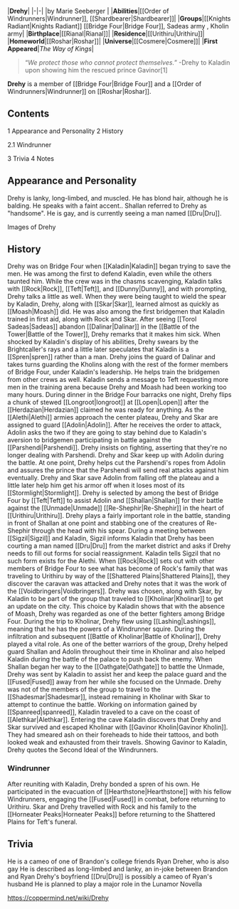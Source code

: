 |**Drehy**|
|-|-|
|by  Marie Seeberger |
|**Abilities**|[[Order of Windrunners\|Windrunner]], [[Shardbearer\|Shardbearer]]|
|**Groups**|[[Knights Radiant\|Knights Radiant]] [[Bridge Four\|Bridge Four]], Sadeas army , Kholin army|
|**Birthplace**|[[Rianal\|Rianal]]|
|**Residence**|[[Urithiru\|Urithiru]]|
|**Homeworld**|[[Roshar\|Roshar]]|
|**Universe**|[[Cosmere\|Cosmere]]|
|**First Appeared**|*The Way of Kings*|

>“*We protect those who cannot protect themselves.*”
\-Drehy to Kaladin upon showing him the rescued prince Gavinor[1]


**Drehy** is a member of [[Bridge Four\|Bridge Four]] and a [[Order of Windrunners\|Windrunner]] on [[Roshar\|Roshar]].

## Contents

1 Appearance and Personality
2 History

2.1 Windrunner


3 Trivia
4 Notes


## Appearance and Personality
Drehy is lanky, long-limbed, and muscled. He has blond hair, although he is balding. He speaks with a faint accent.. Shallan referred to Drehy as "handsome". He is gay, and is currently seeing a man named [[Dru\|Dru]].


Images of Drehy



















## History
Drehy was on Bridge Four when [[Kaladin\|Kaladin]] began trying to save the men. He was among the first to defend Kaladin, even while the others taunted him. While the crew was in the chasms scavenging, Kaladin talks with [[Rock\|Rock]], [[Teft\|Teft]], and [[Dunny\|Dunny]], and with prompting, Drehy talks a little as well. When they were being taught to wield the spear by Kaladin, Drehy, along with [[Skar\|Skar]], learned almost as quickly as [[Moash\|Moash]] did. He was also among the first bridgemen that Kaladin trained in first aid, along with Rock and Skar.
After seeing [[Torol Sadeas\|Sadeas]] abandon [[Dalinar\|Dalinar]] in the [[Battle of the Tower\|Battle of the Tower]], Drehy remarks that it makes him sick. When shocked by Kaladin's display of his abilities, Drehy swears by the Brightcaller's rays and a little later speculates that Kaladin is a [[Spren\|spren]] rather than a man.
Drehy joins the guard of Dalinar and takes turns guarding the Kholins along with the rest of the former members of Bridge Four, under Kaladin's leadership. He helps train the bridgemen from other crews as well.
Kaladin sends a message to Teft requesting more men in the training arena because Drehy and Moash had been working too many hours. During dinner in the Bridge Four barracks one night, Drehy flips a chunk of stewed [[Longroot\|longroot]] at [[Lopen\|Lopen]] after the [[Herdazian\|Herdazian]] claimed he was ready for anything.
As the [[Alethi\|Alethi]] armies approach the center plateau, Drehy and Skar are assigned to guard [[Adolin\|Adolin]]. After he receives the order to attack, Adolin asks the two if they are going to stay behind due to Kaladin's aversion to bridgemen participating in battle against the [[Parshendi\|Parshendi]]. Drehy insists on fighting, asserting that they're no longer dealing with Parshendi. Drehy and Skar keep up with Adolin during the battle. At one point, Drehy helps cut the Parshendi's ropes from Adolin and assures the prince that the Parshendi will send real attacks against him eventually. Drehy and Skar save Adolin from falling off the plateau and a little later help him get his armor off when it loses most of its [[Stormlight\|Stormlight]].
Drehy is selected by among the best of Bridge Four by [[Teft\|Teft]] to assist Adolin and [[Shallan\|Shallan]] for their battle against the [[Unmade\|Unmade]] [[Re-Shephir\|Re-Shephir]] in the heart of [[Urithiru\|Urithiru]]. Drehy plays a fairly important role in the battle, standing in front of Shallan at one point and stabbing one of the creatures of Re-Shephir through the head with his spear.
During a meeting between [[Sigzil\|Sigzil]] and Kaladin, Sigzil informs Kaladin that Drehy has been courting a man named [[Dru\|Dru]] from the market district and asks if Drehy needs to fill out forms for social reassignment. Kaladin tells Sigzil that no such form exists for the Alethi. 
When [[Rock\|Rock]] sets out with other members of Bridge Four to see what has become of Rock's family that was traveling to Urithiru by way of the [[Shattered Plains\|Shattered Plains]], they discover the caravan was attacked and Drehy notes that it was the work of the [[Voidbringers\|Voidbringers]].
Drehy was chosen, along with Skar, by Kaladin to be part of the group that traveled to [[Kholinar\|Kholinar]] to get an update on the city. This choice by Kaladin shows that with the absence of Moash, Drehy was regarded as one of the better fighters among Bridge Four. During the trip to Kholinar, Drehy flew using [[Lashing\|Lashings]], meaning that he has the powers of a Windrunner squire. 
During the infiltration and subsequent [[Battle of Kholinar\|Battle of Kholinar]], Drehy played a vital role. As one of the better warriors of the group, Drehy helped guard Shallan and Adolin throughout their time in Kholinar and also helped Kaladin during the battle of the palace to push back the enemy. When Shallan began her way to the [[Oathgate\|Oathgate]] to battle the Unmade, Drehy was sent by Kaladin to assist her and keep the palace guard and the [[Fused\|Fused]] away from her while she focused on the Unmade. Drehy was not of the members of the group to travel to the [[Shadesmar\|Shadesmar]], instead remaining in Kholinar with Skar to attempt to continue the battle.
Working on information gained by [[Spanreed\|spanreed]], Kaladin traveled to a cave on the coast of [[Alethkar\|Alethkar]]. Entering the cave Kaladin discovers that Drehy and Skar survived and escaped Kholinar with [[Gavinor Kholin\|Gavinor Kholin]]. They had smeared ash on their foreheads to hide their tattoos, and both looked weak and exhausted from their travels. Showing Gavinor to Kaladin, Drehy quotes the Second Ideal of the Windrunners.

### Windrunner
After reuniting with Kaladin, Drehy bonded a spren of his own. He participated in the evacuation of [[Hearthstone\|Hearthstone]] with his fellow Windrunners, engaging the [[Fused\|Fused]] in combat, before returning to Urithiru. Skar and Drehy travelled with Rock and his family to the [[Horneater Peaks\|Horneater Peaks]] before returning to the Shattered Plains for Teft's funeral.

## Trivia
He is a cameo of one of Brandon's college friends Ryan Dreher, who is also gay
He is described as long-limbed and lanky, an in-joke between Brandon and Ryan
Drehy's boyfriend [[Dru\|Dru]] is possibly a cameo of Ryan's husband
He is planned to play a major role in the Lunamor Novella


https://coppermind.net/wiki/Drehy